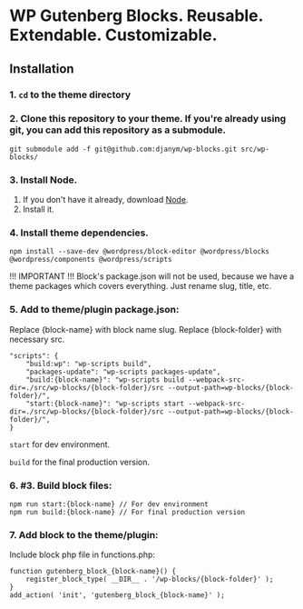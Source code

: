 # WP Gutenberg Blocks. Reusable. Extendable. Customizable.

## Installation

### 1. `cd` to the theme directory

### 2. Clone this repository to your theme. If you're already using git, you can add this repository as a submodule.
```
git submodule add -f git@github.com:djanym/wp-blocks.git src/wp-blocks/
```

### 3. Install Node.
1. If you don't have it already, download [Node](https://nodejs.org/en/).
2. Install it.

### 4. Install theme dependencies.
```
npm install --save-dev @wordpress/block-editor @wordpress/blocks @wordpress/components @wordpress/scripts
```

!!! IMPORTANT !!! Block's package.json will not be used, because we have a theme packages which covers everything. Just rename slug, title, etc.

### 5. Add to theme/plugin package.json:
Replace {block-name} with block name slug.
Replace {block-folder} with necessary src.
```
"scripts": {
    "build:wp": "wp-scripts build",
    "packages-update": "wp-scripts packages-update",
    "build:{block-name}": "wp-scripts build --webpack-src-dir=./src/wp-blocks/{block-folder}/src --output-path=wp-blocks/{block-folder}/",
    "start:{block-name}": "wp-scripts start --webpack-src-dir=./src/wp-blocks/{block-folder}/src --output-path=wp-blocks/{block-folder}/",
}
```

`start` for dev environment.

`build` for the final production version.

### 6. #3. Build block files:
```
npm run start:{block-name} // For dev environment
npm run build:{block-name} // For final production version
```

### 7. Add block to the theme/plugin:

Include block php file in functions.php:

```
function gutenberg_block_{block-name}() {
    register_block_type( __DIR__ . '/wp-blocks/{block-folder}' );
}
add_action( 'init', 'gutenberg_block_{block-name}' );
```
